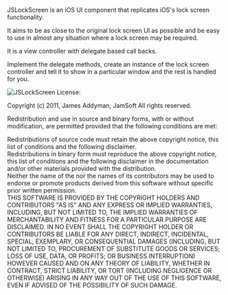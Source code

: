 JSLockScreen is an iOS UI component that replicates iOS's lock screen functionality.

It aims to be as close to the original lock screen UI as possible and be easy to use in almost any situation where a lock screen may be required.

It is a view controller with delegate based call backs.

Implement the delegate methods, create an instance of the lock screen controller and tell it to show in a particular window and the rest is handled for you.

![JSLockScreen](http://cl.ly/16191h3j0G1f121Z2X0I/Screen_shot_2011-04-13_at_01.02.36.png)
License:

Copyright (c) 2011, James Addyman, JamSoft
All rights reserved.

Redistribution and use in source and binary forms, with or without modification, are permitted provided that the following conditions are met:  

Redistributions of source code must retain the above copyright notice, this list of conditions and the following disclaimer.  
Redistributions in binary form must reproduce the above copyright notice, this list of conditions and the following disclaimer in the documentation and/or other materials provided with the distribution.  
Neither the name of the <ORGANIZATION> nor the names of its contributors may be used to endorse or promote products derived from this software without specific prior written permission.  
THIS SOFTWARE IS PROVIDED BY THE COPYRIGHT HOLDERS AND CONTRIBUTORS "AS IS" AND ANY EXPRESS OR IMPLIED WARRANTIES, INCLUDING, BUT NOT LIMITED TO, THE IMPLIED WARRANTIES OF MERCHANTABILITY AND FITNESS FOR A PARTICULAR PURPOSE ARE DISCLAIMED. IN NO EVENT SHALL THE COPYRIGHT HOLDER OR CONTRIBUTORS BE LIABLE FOR ANY DIRECT, INDIRECT, INCIDENTAL, SPECIAL, EXEMPLARY, OR CONSEQUENTIAL DAMAGES (INCLUDING, BUT NOT LIMITED TO, PROCUREMENT OF SUBSTITUTE GOODS OR SERVICES; LOSS OF USE, DATA, OR PROFITS; OR BUSINESS INTERRUPTION) HOWEVER CAUSED AND ON ANY THEORY OF LIABILITY, WHETHER IN CONTRACT, STRICT LIABILITY, OR TORT (INCLUDING NEGLIGENCE OR OTHERWISE) ARISING IN ANY WAY OUT OF THE USE OF THIS SOFTWARE, EVEN IF ADVISED OF THE POSSIBILITY OF SUCH DAMAGE.  

